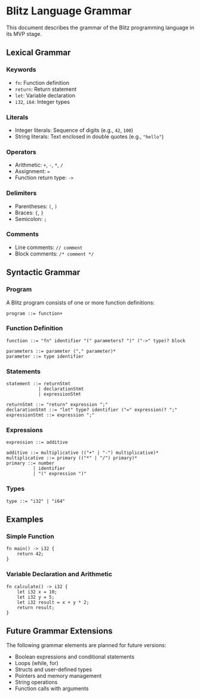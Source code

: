 # Blitz Language Grammar

This document describes the grammar of the Blitz programming language in its MVP stage.

## Lexical Grammar

### Keywords

- `fn`: Function definition
- `return`: Return statement
- `let`: Variable declaration
- `i32`, `i64`: Integer types

### Literals

- Integer literals: Sequence of digits (e.g., `42`, `100`)
- String literals: Text enclosed in double quotes (e.g., `"hello"`)

### Operators

- Arithmetic: `+`, `-`, `*`, `/`
- Assignment: `=`
- Function return type: `->`

### Delimiters

- Parentheses: `(`, `)`
- Braces: `{`, `}`
- Semicolon: `;`

### Comments

- Line comments: `// comment`
- Block comments: `/* comment */`

## Syntactic Grammar

### Program

A Blitz program consists of one or more function definitions:

```
program ::= function+
```

### Function Definition

```
function ::= "fn" identifier "(" parameters? ")" ("->" type)? block

parameters ::= parameter ("," parameter)*
parameter ::= type identifier
```

### Statements

```
statement ::= returnStmt
            | declarationStmt
            | expressionStmt

returnStmt ::= "return" expression ";"
declarationStmt ::= "let" type? identifier ("=" expression)? ";"
expressionStmt ::= expression ";"
```

### Expressions

```
expression ::= additive

additive ::= multiplicative (("+" | "-") multiplicative)*
multiplicative ::= primary (("*" | "/") primary)*
primary ::= number
          | identifier
          | "(" expression ")"
```

### Types

```
type ::= "i32" | "i64"
```

## Examples

### Simple Function

```blitz
fn main() -> i32 {
    return 42;
}
```

### Variable Declaration and Arithmetic

```blitz
fn calculate() -> i32 {
    let i32 x = 10;
    let i32 y = 5;
    let i32 result = x + y * 2;
    return result;
}
```

## Future Grammar Extensions

The following grammar elements are planned for future versions:

- Boolean expressions and conditional statements
- Loops (while, for)
- Structs and user-defined types
- Pointers and memory management
- String operations
- Function calls with arguments